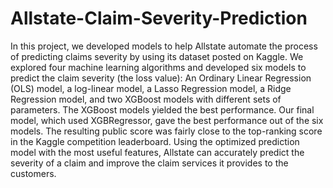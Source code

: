 # Allstate-Claim-Severity-Prediction

In this project, we developed models to help Allstate automate the process of predicting claims severity by using its dataset posted on Kaggle. We explored four machine learning algorithms and developed six models to predict the claim severity (the loss value): An Ordinary Linear Regression (OLS) model, a log-linear model, a Lasso Regression model, a Ridge Regression model, and two XGBoost models with different sets of parameters. The XGBoost models yielded the best performance. Our final model, which used XGBRegressor, gave the best performance out of the six models. The resulting public score was fairly close to the top-ranking score in the Kaggle competition leaderboard. Using the optimized prediction model with the most useful features, Allstate can accurately predict the severity of a claim and improve the claim services it provides to the customers.
